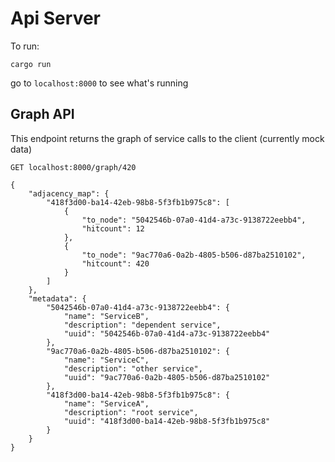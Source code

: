# Api Server

To run:

```
cargo run
```

go to `localhost:8000` to see what's running


## Graph API

This endpoint returns the graph of service calls to the client (currently mock data)

```
GET localhost:8000/graph/420

{
    "adjacency_map": {
        "418f3d00-ba14-42eb-98b8-5f3fb1b975c8": [
            {
                "to_node": "5042546b-07a0-41d4-a73c-9138722eebb4",
                "hitcount": 12
            },
            {
                "to_node": "9ac770a6-0a2b-4805-b506-d87ba2510102",
                "hitcount": 420
            }
        ]
    },
    "metadata": {
        "5042546b-07a0-41d4-a73c-9138722eebb4": {
            "name": "ServiceB",
            "description": "dependent service",
            "uuid": "5042546b-07a0-41d4-a73c-9138722eebb4"
        },
        "9ac770a6-0a2b-4805-b506-d87ba2510102": {
            "name": "ServiceC",
            "description": "other service",
            "uuid": "9ac770a6-0a2b-4805-b506-d87ba2510102"
        },
        "418f3d00-ba14-42eb-98b8-5f3fb1b975c8": {
            "name": "ServiceA",
            "description": "root service",
            "uuid": "418f3d00-ba14-42eb-98b8-5f3fb1b975c8"
        }
    }
}
```
